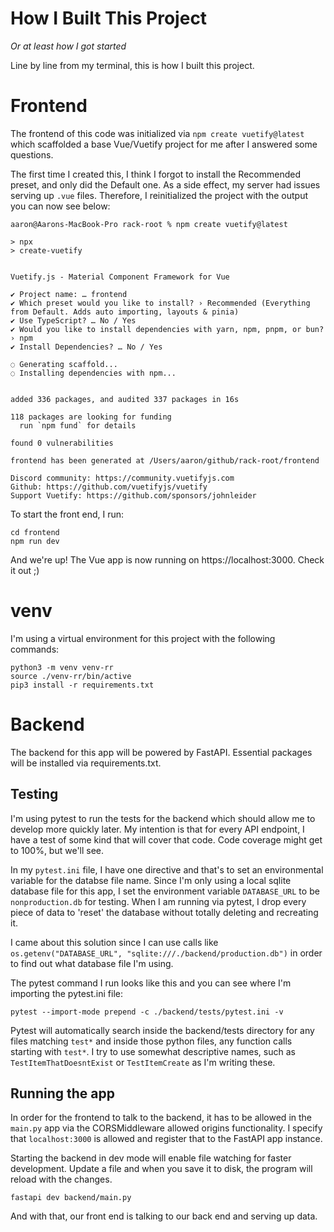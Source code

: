 # How I Built This Project
*Or at least how I got started*

Line by line from my terminal, this is how I built this project.

# Frontend

The frontend of this code was initialized via `npm create vuetify@latest` which scaffolded a base Vue/Vuetify project for me after I answered some questions.

The first time I created this, I think I forgot to install the Recommended preset, and only did the Default one. As a side effect, my server had issues serving up `.vue` files. Therefore, I reinitialized the project with the output you can now see below:

```
aaron@Aarons-MacBook-Pro rack-root % npm create vuetify@latest

> npx
> create-vuetify


Vuetify.js - Material Component Framework for Vue

✔ Project name: … frontend
✔ Which preset would you like to install? › Recommended (Everything from Default. Adds auto importing, layouts & pinia)
✔ Use TypeScript? … No / Yes
✔ Would you like to install dependencies with yarn, npm, pnpm, or bun? › npm
✔ Install Dependencies? … No / Yes

◌ Generating scaffold...
◌ Installing dependencies with npm...


added 336 packages, and audited 337 packages in 16s

118 packages are looking for funding
  run `npm fund` for details

found 0 vulnerabilities

frontend has been generated at /Users/aaron/github/rack-root/frontend

Discord community: https://community.vuetifyjs.com
Github: https://github.com/vuetifyjs/vuetify
Support Vuetify: https://github.com/sponsors/johnleider
```

To start the front end, I run:

```
cd frontend
npm run dev
```

And we're up! The Vue app is now running on https://localhost:3000. Check it out ;)

# venv

I'm using a virtual environment for this project with the following commands:

```
python3 -m venv venv-rr
source ./venv-rr/bin/active
pip3 install -r requirements.txt
```

# Backend

The backend for this app will be powered by FastAPI. Essential packages will be installed via requirements.txt.

## Testing
I'm using pytest to run the tests for the backend which should allow me to develop more quickly later. My intention is that for every API endpoint, I have a test of some kind that will cover that code. Code coverage might get to 100%, but we'll see.

In my `pytest.ini` file, I have one directive and that's to set an environmental variable for the databse file name. Since I'm only using a local sqlite database file for this app, I set the environment variable `DATABASE_URL` to be `nonproduction.db` for testing. When I am running via pytest, I drop every piece of data to 'reset' the database without totally deleting and recreating it.

I came about this solution since I can use calls like `os.getenv("DATABASE_URL", "sqlite:///./backend/production.db")` in order to find out what database file I'm using.

The pytest command I run looks like this and you can see where I'm importing the pytest.ini file:

```
pytest --import-mode prepend -c ./backend/tests/pytest.ini -v
```

Pytest will automatically search inside the backend/tests directory for any files matching `test*` and inside those python files, any function calls starting with `test*`. I try to use somewhat descriptive names, such as `TestItemThatDoesntExist` or `TestItemCreate` as I'm writing these.

## Running the app
In order for the frontend to talk to the backend, it has to be allowed in the `main.py` app via the CORSMiddleware allowed origins functionality. I specify that `localhost:3000` is allowed and register that to the FastAPI app instance.

Starting the backend in dev mode will enable file watching for faster development. Update a file and when you save it to disk, the program will reload with the changes.

```
fastapi dev backend/main.py
```

And with that, our front end is talking to our back end and serving up data.
